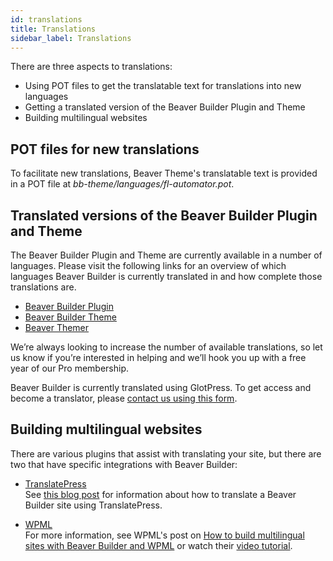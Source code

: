 ```yaml
---
id: translations
title: Translations
sidebar_label: Translations
---
```


There are three aspects to translations:

  * Using POT files to get the translatable text for translations into new languages
  * Getting a translated version of the Beaver Builder Plugin and Theme
  * Building multilingual websites

## POT files for new translations

To facilitate new translations, Beaver Theme's translatable text is provided
in a POT file at _bb-theme/languages/fl-automator.pot_.

## Translated versions of the Beaver Builder Plugin and Theme

The Beaver Builder Plugin and Theme are currently available in a number of
languages. Please visit the following links for an overview of which languages
Beaver Builder is currently translated in and how complete those translations
are.

  * [Beaver Builder Plugin](https://translate.wpbeaverbuilder.com/glotpress/projects/bb-plugin/)
  * [Beaver Builder Theme](https://translate.wpbeaverbuilder.com/glotpress/projects/bb-theme/)
  * [Beaver Themer](https://translate.wpbeaverbuilder.com/glotpress/projects/bb-theme-builder/)

We’re always looking to increase the number of available translations, so let
us know if you’re interested in helping and we’ll hook you up with a free year
of our Pro membership.

Beaver Builder is currently translated using GlotPress. To get access and
become a translator, please [contact us using this form](https://translate.wpbeaverbuilder.com/contact-the-administrator/).

## Building multilingual websites

There are various plugins that assist with translating your site, but there
are two that have specific integrations with Beaver Builder:

  * [TranslatePress](https://translatepress.com)  
See [this blog post](https://www.wpbeaverbuilder.com/how-to-create-a-multilingual-wordpress-site/) for information about how to translate a Beaver Builder site using TranslatePress.

  * [WPML](https://wpml.org)  
For more information, see WPML's post on [How to build multilingual sites with Beaver Builder and WPML](https://wpml.org/documentation/plugins-compatibility/beaver-builder/?aid=83065&affiliate_key=OKuuAGLjyHp3) or watch their [video tutorial](https://www.youtube.com/watch?v=f4RjUCdOtFk).